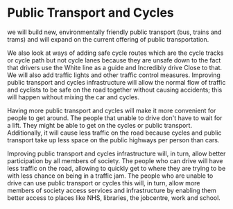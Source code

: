 
Public Transport and Cycles
============================

we will build new, environmentally friendly public transport (bus, trains and trams) and will expand on the current offering of public transportation.

We also look at ways of adding safe cycle routes which are the cycle tracks or cycle path but not cycle lanes because they are unsafe down to the fact that drivers use the White line as a guide and Incredibly drive Close to that. We will also add traffic lights and other traffic control measures. Improving public transport and cycles infrastructure will allow the normal flow of traffic and cyclists to be safe on the road together without causing accidents; this will happen without mixing the car and cycles.

Having more public transport and cycles will make it more convenient for people to get around. The people that unable to drive don't have to wait for a lift. They might be able to get on the cycles or public transport. Additionally, it will cause less traffic on the road because cycles and public transport take up less space on the public highways per person than cars.

Improving public transport and cycles infrastructure will, in turn, allow better participation by all members of society. The people who can drive will have less traffic on the road, allowing to quickly get to where they are trying to be with less chance on being in a traffic jam. The people who are unable to drive can use public transport or cycles this will, in turn, allow more members of society access services and infrastructure by enabling them better access to places like NHS, libraries, the jobcentre, work and school.
